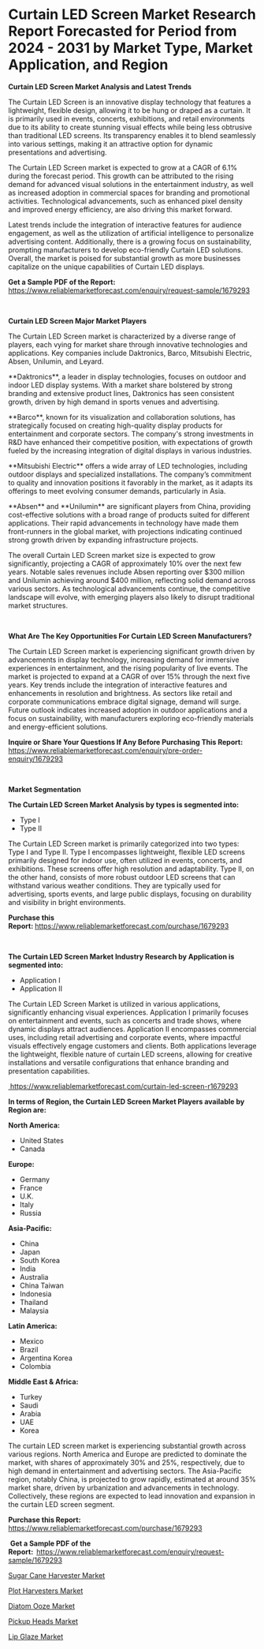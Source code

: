 <p><h1>Curtain LED Screen Market Research Report Forecasted for Period from 2024 -  2031 by Market Type, Market Application, and Region</h1></p><p><strong>Curtain LED Screen Market Analysis and Latest Trends</strong></p>
<p><p>The Curtain LED Screen is an innovative display technology that features a lightweight, flexible design, allowing it to be hung or draped as a curtain. It is primarily used in events, concerts, exhibitions, and retail environments due to its ability to create stunning visual effects while being less obtrusive than traditional LED screens. Its transparency enables it to blend seamlessly into various settings, making it an attractive option for dynamic presentations and advertising.</p><p>The Curtain LED Screen market is expected to grow at a CAGR of 6.1% during the forecast period. This growth can be attributed to the rising demand for advanced visual solutions in the entertainment industry, as well as increased adoption in commercial spaces for branding and promotional activities. Technological advancements, such as enhanced pixel density and improved energy efficiency, are also driving this market forward. </p><p>Latest trends include the integration of interactive features for audience engagement, as well as the utilization of artificial intelligence to personalize advertising content. Additionally, there is a growing focus on sustainability, prompting manufacturers to develop eco-friendly Curtain LED solutions. Overall, the market is poised for substantial growth as more businesses capitalize on the unique capabilities of Curtain LED displays.</p></p>
<p><strong>Get a Sample PDF of the Report:&nbsp;</strong> <a href="https://www.reliablemarketforecast.com/enquiry/request-sample/1679293?utm_campaign=1108&utm_medium=2&utm_source=Github&utm_content=ia&utm_term=12122024&utm_id=curtain-led-screen">https://www.reliablemarketforecast.com/enquiry/request-sample/1679293</a></p>
<p>&nbsp;</p>
<p><strong>Curtain LED Screen Major Market Players</strong></p>
<p><p>The Curtain LED Screen market is characterized by a diverse range of players, each vying for market share through innovative technologies and applications. Key companies include Daktronics, Barco, Mitsubishi Electric, Absen, Unilumin, and Leyard.</p><p>**Daktronics**, a leader in display technologies, focuses on outdoor and indoor LED display systems. With a market share bolstered by strong branding and extensive product lines, Daktronics has seen consistent growth, driven by high demand in sports venues and advertising.</p><p>**Barco**, known for its visualization and collaboration solutions, has strategically focused on creating high-quality display products for entertainment and corporate sectors. The company's strong investments in R&D have enhanced their competitive position, with expectations of growth fueled by the increasing integration of digital displays in various industries.</p><p>**Mitsubishi Electric** offers a wide array of LED technologies, including outdoor displays and specialized installations. The company’s commitment to quality and innovation positions it favorably in the market, as it adapts its offerings to meet evolving consumer demands, particularly in Asia.</p><p>**Absen** and **Unilumin** are significant players from China, providing cost-effective solutions with a broad range of products suited for different applications. Their rapid advancements in technology have made them front-runners in the global market, with projections indicating continued strong growth driven by expanding infrastructure projects.</p><p>The overall Curtain LED Screen market size is expected to grow significantly, projecting a CAGR of approximately 10% over the next few years. Notable sales revenues include Absen reporting over $300 million and Unilumin achieving around $400 million, reflecting solid demand across various sectors. As technological advancements continue, the competitive landscape will evolve, with emerging players also likely to disrupt traditional market structures.</p></p>
<p>&nbsp;</p>
<p><strong>What Are The Key Opportunities For Curtain LED Screen Manufacturers?</strong></p>
<p><p>The Curtain LED Screen market is experiencing significant growth driven by advancements in display technology, increasing demand for immersive experiences in entertainment, and the rising popularity of live events. The market is projected to expand at a CAGR of over 15% through the next five years. Key trends include the integration of interactive features and enhancements in resolution and brightness. As sectors like retail and corporate communications embrace digital signage, demand will surge. Future outlook indicates increased adoption in outdoor applications and a focus on sustainability, with manufacturers exploring eco-friendly materials and energy-efficient solutions.</p></p>
<p><strong>Inquire or Share Your Questions If Any Before Purchasing This Report:</strong> <a href="https://www.reliablemarketforecast.com/enquiry/pre-order-enquiry/1679293?utm_campaign=1108&utm_medium=2&utm_source=Github&utm_content=ia&utm_term=12122024&utm_id=curtain-led-screen">https://www.reliablemarketforecast.com/enquiry/pre-order-enquiry/1679293</a></p>
<p>&nbsp;</p>
<p><strong>Market Segmentation</strong></p>
<p><strong>The Curtain LED Screen Market Analysis by types is segmented into:</strong></p>
<p><ul><li>Type I</li><li>Type II</li></ul></p>
<p><p>The Curtain LED Screen market is primarily categorized into two types: Type I and Type II. Type I encompasses lightweight, flexible LED screens primarily designed for indoor use, often utilized in events, concerts, and exhibitions. These screens offer high resolution and adaptability. Type II, on the other hand, consists of more robust outdoor LED screens that can withstand various weather conditions. They are typically used for advertising, sports events, and large public displays, focusing on durability and visibility in bright environments.</p></p>
<p><strong>Purchase this Report:&nbsp;</strong><a href="https://www.reliablemarketforecast.com/purchase/1679293?utm_campaign=1108&utm_medium=2&utm_source=Github&utm_content=ia&utm_term=12122024&utm_id=curtain-led-screen">https://www.reliablemarketforecast.com/purchase/1679293</a></p>
<p>&nbsp;</p>
<p><strong>The Curtain LED Screen Market Industry Research by Application is segmented into:</strong></p>
<p><ul><li>Application I</li><li>Application II</li></ul></p>
<p><p>The Curtain LED Screen Market is utilized in various applications, significantly enhancing visual experiences. Application I primarily focuses on entertainment and events, such as concerts and trade shows, where dynamic displays attract audiences. Application II encompasses commercial uses, including retail advertising and corporate events, where impactful visuals effectively engage customers and clients. Both applications leverage the lightweight, flexible nature of curtain LED screens, allowing for creative installations and versatile configurations that enhance branding and presentation capabilities.</p></p>
<p><a href="https://www.reliablemarketforecast.com/curtain-led-screen-r1679293?utm_campaign=1108&utm_medium=2&utm_source=Github&utm_content=ia&utm_term=12122024&utm_id=curtain-led-screen">&nbsp;https://www.reliablemarketforecast.com/curtain-led-screen-r1679293</a></p>
<p><strong>In terms of Region, the Curtain LED Screen Market Players available by Region are:</strong></p>
<p>
    <p> <strong> North America: </strong>
        <ul>
            <li>United States</li>
            <li>Canada</li>
        </ul>
        </p> 
    <p> <strong> Europe: </strong>
        <ul>
            <li>Germany</li>
            <li>France</li>
            <li>U.K.</li>
            <li>Italy</li>
            <li>Russia</li>
        </ul>
        </p> 
    <p> <strong> Asia-Pacific: </strong>
        <ul>
            <li>China</li>
            <li>Japan</li>
            <li>South Korea</li>
            <li>India</li>
            <li>Australia</li>
            <li>China Taiwan</li>
            <li>Indonesia</li>
            <li>Thailand</li>
            <li>Malaysia</li>
        </ul>
        </p> 
    <p> <strong> Latin America: </strong>
        <ul>
            <li>Mexico</li>
            <li>Brazil</li>
            <li>Argentina Korea</li>
            <li>Colombia</li>
        </ul>
        </p> 
    <p> <strong> Middle East & Africa: </strong>
        <ul>
            <li>Turkey</li>
            <li>Saudi</li>
            <li>Arabia</li>
            <li>UAE</li>
            <li>Korea</li>
        </ul>
    </p>
    </p>
<p><p>The curtain LED screen market is experiencing substantial growth across various regions. North America and Europe are predicted to dominate the market, with shares of approximately 30% and 25%, respectively, due to high demand in entertainment and advertising sectors. The Asia-Pacific region, notably China, is projected to grow rapidly, estimated at around 35% market share, driven by urbanization and advancements in technology. Collectively, these regions are expected to lead innovation and expansion in the curtain LED screen segment.</p></p>
<p><strong>Purchase this Report: </strong><a href="https://www.reliablemarketforecast.com/purchase/1679293?utm_campaign=1108&utm_medium=2&utm_source=Github&utm_content=ia&utm_term=12122024&utm_id=curtain-led-screen">https://www.reliablemarketforecast.com/purchase/1679293</a></p>
<p>&nbsp;<strong>Get a Sample PDF of the Report:&nbsp;&nbsp;</strong><a href="https://www.reliablemarketforecast.com/enquiry/request-sample/1679293?utm_campaign=1108&utm_medium=2&utm_source=Github&utm_content=ia&utm_term=12122024&utm_id=curtain-led-screen">https://www.reliablemarketforecast.com/enquiry/request-sample/1679293</a></p>
<p><strong></strong></p>
<p><p><a href="https://www.linkedin.com/pulse/analyzing-hashub-gbd8f?utm_campaign=1108&utm_medium=2&utm_source=Github&utm_content=ia&utm_term=12122024&utm_id=curtain-led-screen">Sugar Cane Harvester Market</a></p><p><a href="https://www.linkedin.com/pulse/p-factrackr-ho6he?utm_campaign=1108&utm_medium=2&utm_source=Github&utm_content=ia&utm_term=12122024&utm_id=curtain-led-screen">Plot Harvesters Market</a></p><p><a href="https://github.com/CliffMedina6/Market-Research-Report-List-7/blob/main/diatom-ooze-market.md?utm_campaign=1108&utm_medium=2&utm_source=Github&utm_content=ia&utm_term=12122024&utm_id=curtain-led-screen">Diatom Ooze Market</a></p><p><a href="https://www.linkedin.com/pulse/p-factrackr-ho6he?utm_campaign=1108&utm_medium=2&utm_source=Github&utm_content=ia&utm_term=12122024&utm_id=curtain-led-screen">Pickup Heads Market</a></p><p><a href="https://www.linkedin.com/pulse/lip-glaze-market-analysis-industry-forecast-projected-growth-iejof?utm_campaign=1108&utm_medium=2&utm_source=Github&utm_content=ia&utm_term=12122024&utm_id=curtain-led-screen">Lip Glaze Market</a></p></p>